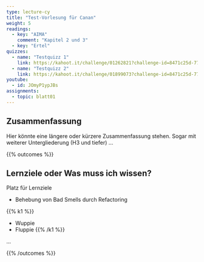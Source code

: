 ```yaml
---
type: lecture-cy
title: "Test-Vorlesung für Canan"
weight: 5
readings:
  - key: "AIMA"
    comment: "Kapitel 2 und 3"
  - key: "Ertel"
quizzes:
  - name: "Testquizz 1"
    link: https://kahoot.it/challenge/01262821?challenge-id=8471c25d-77c6-4c83-b473-6edcacfcb770_1629455219268
  - name: "Testquizz 2"
    link: https://kahoot.it/challenge/01899073?challenge-id=8471c25d-77c6-4c83-b473-6edcacfcb770_1629456236499
youtube:
  - id: JOmyP1ypJBs
assignments:
  - topic: blatt01
---
```



## Zusammenfassung

Hier könnte eine längere oder kürzere Zusammenfassung stehen. Sogar mit weiterer Untergliederung (H3 und tiefer) ...


{{% outcomes %}}
## Lernziele oder Was muss ich wissen?

Platz für Lernziele
*   Behebung von Bad Smells durch Refactoring


{{% k1 %}}
-   Wuppie
-   Fluppie
{{% /k1 %}}

...

{{% /outcomes %}}
